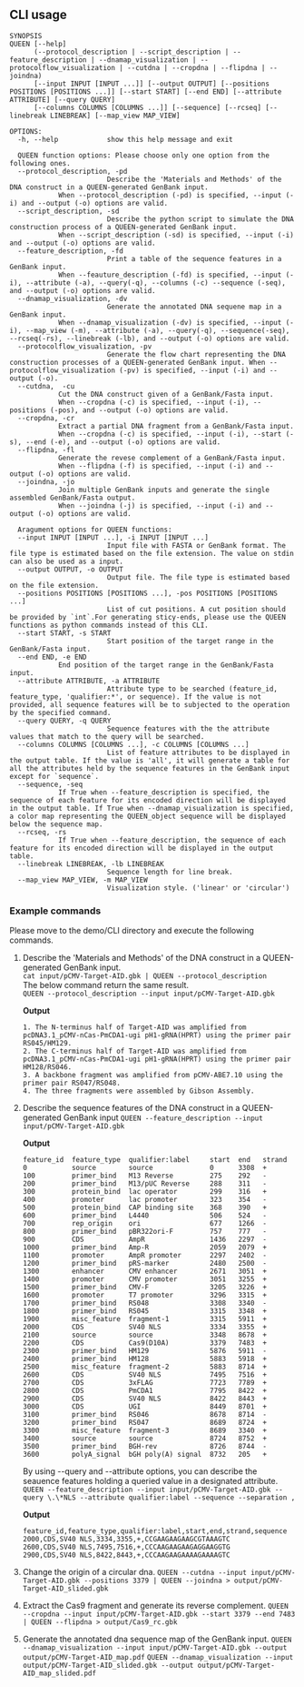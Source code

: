 ## CLI usage
```
SYNOPSIS
QUEEN [--help] 
      (--protocol_description | --script_description | --feature_description | --dnamap_visualization | --protocolflow_visualization | --cutdna | --cropdna | --flipdna | --joindna) 
      [--input INPUT [INPUT ...]] [--output OUTPUT] [--positions POSITIONS [POSITIONS ...]] [--start START] [--end END] [--attribute ATTRIBUTE] [--query QUERY]
      [--columns COLUMNS [COLUMNS ...]] [--sequence] [--rcseq] [--linebreak LINEBREAK] [--map_view MAP_VIEW]

OPTIONS:
  -h, --help            show this help message and exit

  QUEEN function options: Please choose only one option from the following ones. 
  --protocol_description, -pd
                        Describe the 'Materials and Methods' of the DNA construct in a QUEEN-generated GenBank input. 
			When --protocol_description (-pd) is specified, --input (-i) and --output (-o) options are valid.
  --script_description, -sd
                        Describe the python script to simulate the DNA construction process of a QUEEN-generated GenBank input. 
			When --script_description (-sd) is specified, --input (-i) and --output (-o) options are valid.
  --feature_description, -fd
                        Print a table of the sequence features in a GenBank input. 
			When --feauture_description (-fd) is specified, --input (-i), --attribute (-a), --query(-q), --columns (-c) --sequence (-seq), and --output (-o) options are valid.
  --dnamap_visualization, -dv
                        Generate the annotated DNA sequene map in a GenBank input. 
			When --dnamap_visualization (-dv) is specified, --input (-i), --map_view (-m), --attribute (-a), --query(-q), --sequence(-seq), --rcseq(-rs), --linebreak (-lb), and --output (-o) options are valid.
  --protocolflow_visualization, -pv
                        Generate the flow chart representing the DNA construction processes of a QUEEN-generated GenBank input. When --protocolflow_visualization (-pv) is specified, --input (-i) and --output (-o).
  --cutdna,  -cu        
  			Cut the DNA construct given of a GenBank/Fasta input. 
  			When --cropdna (-c) is specified, --input (-i), --positions (-pos), and --output (-o) options are valid.
  --cropdna, -cr        
  			Extract a partial DNA fragment from a GenBank/Fasta input. 
			When --cropdna (-c) is specified, --input (-i), --start (-s), --end (-e), and --output (-o) options are valid.
  --flipdna, -fl        
  			Generate the revese complement of a GenBank/Fasta input. 
  			When --flipdna (-f) is specified, --input (-i) and --output (-o) options are valid.
  --joindna, -jo        
  			Join multiple GenBank inputs and generate the single assembled GenBank/Fasta output. 
			When --joindna (-j) is specified, --input (-i) and --output (-o) options are valid.
  
  Aragument options for QUEEN functions:
  --input INPUT [INPUT ...], -i INPUT [INPUT ...] 
                        Input file with FASTA or GenBank format. The file type is estimated based on the file extension. The value on stdin can also be used as a input.
  --output OUTPUT, -o OUTPUT
                        Output file. The file type is estimated based on the file extension.
  --positions POSITIONS [POSITIONS ...], -pos POSITIONS [POSITIONS ...]
                        List of cut positions. A cut position should be provided by `int`.For generating sticy-ends, please use the QUEEN functions as python commands instead of this CLI.
  --start START, -s START 
                        Start position of the target range in the GenBank/Fasta input. 
  --end END, -e END     
  			End position of the target range in the GenBank/Fasta input.
  --attribute ATTRIBUTE, -a ATTRIBUTE
                        Attribute type to be searched (feature_id, feature_type, 'qualifier:*', or sequence). If the value is not provided, all sequence features will be to subjected to the operation by the specified command.
  --query QUERY, -q QUERY
                        Sequence features with the the attribute values that match to the query will be searched.
  --columns COLUMNS [COLUMNS ...], -c COLUMNS [COLUMNS ...]
                        List of feature attributes to be displayed in the output table. If the value is 'all', it will generate a table for all the attributes held by the sequence features in the GenBank input except for `sequence`.
  --sequence, -seq      
  			If True when --feature_description is specified, the sequence of each feature for its encoded direction will be displayed in the output table. If True when --dnamap_visualization is specified, a color map representing the QUEEN_object sequence will be displayed below the sequence map.
  --rcseq, -rs          
  			If True when --feature_description, the sequence of each feature for its encoded direction will be displayed in the output table.
  --linebreak LINEBREAK, -lb LINEBREAK
                        Sequence length for line break.
  --map_view MAP_VIEW, -m MAP_VIEW
                        Visualization style. ('linear' or 'circular')

```

### Example commands
Please move to the demo/CLI directory and execute the following commands.

1. Describe the 'Materials and Methods' of the DNA construct in a QUEEN-generated GenBank input.  
   `cat input/pCMV-Target-AID.gbk | QUEEN --protocol_description`  
   The below command return the same result.  
   `QUEEN --protocol_description --input input/pCMV-Target-AID.gbk` 
   
   **Output** 
   
   ``` 
   1. The N-terminus half of Target-AID was amplified from pcDNA3.1_pCMV-nCas-PmCDA1-ugi pH1-gRNA(HPRT) using the primer pair RS045/HM129.
   2. The C-terminus half of Target-AID was amplified from pcDNA3.1_pCMV-nCas-PmCDA1-ugi pH1-gRNA(HPRT) using the primer pair HM128/RS046.
   3. A backbone fragment was amplified from pCMV-ABE7.10 using the primer pair RS047/RS048.
   4. The three fragments were assembled by Gibson Assembly.
   ```

2. Describe the sequence features of the DNA construct in a QUEEN-generated GenBank input
   `QUEEN --feature_description --input input/pCMV-Target-AID.gbk`  
   
   **Output**
   
   ```
   feature_id  feature_type  qualifier:label     start  end   strand
   0           source        source              0      3308  +
   100         primer_bind   M13 Reverse         275    292   -
   200         primer_bind   M13/pUC Reverse     288    311   -
   300         protein_bind  lac operator        299    316   +
   400         promoter      lac promoter        323    354   -
   500         protein_bind  CAP binding site    368    390   +
   600         primer_bind   L4440               506    524   -
   700         rep_origin    ori                 677    1266  -
   800         primer_bind   pBR322ori-F         757    777   -
   900         CDS           AmpR                1436   2297  -
   1000        primer_bind   Amp-R               2059   2079  +
   1100        promoter      AmpR promoter       2297   2402  -
   1200        primer_bind   pRS-marker          2480   2500  -
   1300        enhancer      CMV enhancer        2671   3051  +
   1400        promoter      CMV promoter        3051   3255  +
   1500        primer_bind   CMV-F               3205   3226  +
   1600        promoter      T7 promoter         3296   3315  +
   1700        primer_bind   RS048               3308   3340  -
   1800        primer_bind   RS045               3315   3348  +
   1900        misc_feature  fragment-1          3315   5911  +
   2000        CDS           SV40 NLS            3334   3355  +
   2100        source        source              3348   8678  +
   2200        CDS           Cas9(D10A)          3379   7483  +
   2300        primer_bind   HM129               5876   5911  -
   2400        primer_bind   HM128               5883   5918  +
   2500        misc_feature  fragment-2          5883   8714  +
   2600        CDS           SV40 NLS            7495   7516  +
   2700        CDS           3xFLAG              7723   7789  +
   2800        CDS           PmCDA1              7795   8422  +
   2900        CDS           SV40 NLS            8422   8443  +
   3000        CDS           UGI                 8449   8701  +
   3100        primer_bind   RS046               8678   8714  -
   3200        primer_bind   RS047               8689   8724  +
   3300        misc_feature  fragment-3          8689   3340  +
   3400        source        source              8724   8752  +
   3500        primer_bind   BGH-rev             8726   8744  -
   3600        polyA_signal  bGH poly(A) signal  8732   205   +
   ```
	
   By using --query and --attribute options, you can describe the seauence features holding a queried value in a designated attribute.
   `QUEEN --feature_description --input input/pCMV-Target-AID.gbk --query \.\*NLS --attribute qualifier:label --sequence --separation ,`
   
   **Output** 
   
   ```
   feature_id,feature_type,qualifier:label,start,end,strand,sequence
   2000,CDS,SV40 NLS,3334,3355,+,CCGAAGAAGAAGCGTAAAGTC
   2600,CDS,SV40 NLS,7495,7516,+,CCCAAGAAGAAGAGGAAGGTG
   2900,CDS,SV40 NLS,8422,8443,+,CCCAAGAAGAAAAGAAAAGTC
   ```

3. Change the origin of a circular dna. 
   `QUEEN --cutdna --input input/pCMV-Target-AID.gbk --positions 3379 | QUEEN --joindna > output/pCMV-Target-AID_slided.gbk`

4. Extract the Cas9 fragment and generate its reverse complement.
   `QUEEN --cropdna --input input/pCMV-Target-AID.gbk --start 3379 --end 7483 | QUEEN --flipdna > output/Cas9_rc.gbk`

5. Generate the annotated dna sequence map of the GenBank input.
   `QUEEN --dnamap_visualization --input input/pCMV-Target-AID.gbk --output output/pCMV-Target-AID_map.pdf`
   `QUEEN --dnamap_visualization --input output/pCMV-Target-AID_slided.gbk --output output/pCMV-Target-AID_map_slided.pdf`
